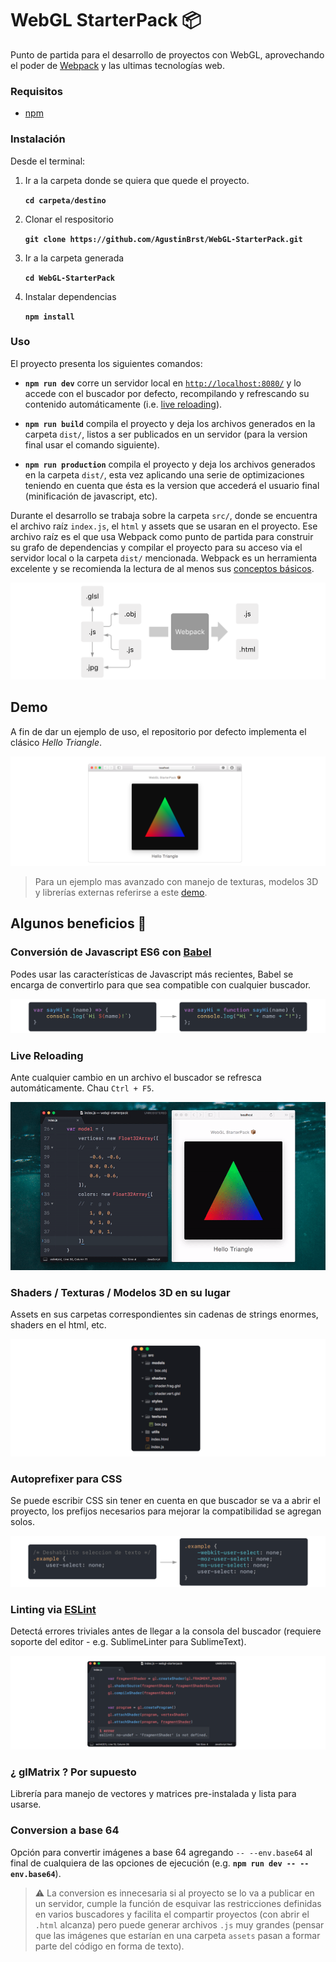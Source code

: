 # WebGL StarterPack 📦

Punto de partida para el desarrollo de proyectos con WebGL, aprovechando el poder de [Webpack](https://webpack.js.org) y las ultimas tecnologías web.

### Requisitos
- [npm](https://www.npmjs.com/get-npm)

### Instalación

Desde el terminal:

1. Ir a la carpeta donde se quiera que quede el proyecto.

   __`cd carpeta/destino`__
   
2. Clonar el respositorio

   __`git clone https://github.com/AgustinBrst/WebGL-StarterPack.git`__
   
3. Ir a la carpeta generada

   __`cd WebGL-StarterPack`__
   
4. Instalar dependencias

   __`npm install`__

### Uso

El proyecto presenta los siguientes comandos:

- __`npm run dev`__ corre un servidor local en [`http://localhost:8080/`](http://localhost:8080/) y lo accede con el buscador por defecto, recompilando y refrescando su contenido automáticamente (i.e. [live reloading](#live-reloading)).

- __`npm run build`__ compila el proyecto y deja los archivos generados en la carpeta `dist/`, listos a ser publicados en un servidor (para la version final usar el comando siguiente).

- __`npm run production`__ compila el proyecto y deja los archivos generados en la carpeta `dist/`, esta vez aplicando una serie de optimizaciones teniendo en cuenta que ésta es la version que accederá el usuario final (minificación de javascript, etc).

Durante el desarrollo se trabaja sobre la carpeta `src/`, donde se encuentra el archivo raíz `index.js`, el `html` y assets que se usaran en el proyecto. Ese archivo raíz es el que usa Webpack como punto de partida para construir su grafo de dependencias y compilar el proyecto para su acceso via el servidor local o la carpeta `dist/` mencionada. Webpack es un herramienta excelente y se recomienda la lectura de al menos sus [conceptos básicos](https://webpack.js.org/concepts/).

![](./docs/webpack.png)

## Demo 

A fin de dar un ejemplo de uso, el repositorio por defecto implementa el clásico _Hello Triangle_. 

![](./docs/helloTriangle.png)

> Para un ejemplo mas avanzado con manejo de texturas, modelos 3D y librerías externas referirse a este [demo](https://github.com/AgustinBrst/WebGL-StarterPack-Box-Demo). 


## Algunos beneficios 📄


### Conversión de Javascript ES6 con [Babel](https://babeljs.io)

Podes usar las características de Javascript más recientes, Babel se encarga de convertirlo para que sea compatible con cualquier buscador.

![](./docs/babel.png)

### Live Reloading

Ante cualquier cambio en un archivo el buscador se refresca automáticamente. Chau `Ctrl + F5`.

![](./docs/liveReloading.gif)

### Shaders / Texturas / Modelos 3D en su lugar

Assets en sus carpetas correspondientes sin cadenas de strings enormes, shaders en el html, etc.

![](./docs/structure.png)

### Autoprefixer para CSS

Se puede escribir CSS sin tener en cuenta en que buscador se va a abrir el proyecto, los prefijos necesarios para mejorar la compatibilidad se agregan solos.

![](./docs/autoprefixer.png)

### Linting via [ESLint](https://eslint.org)

Detectá errores triviales antes de llegar a la consola del buscador (requiere soporte del editor - e.g. SublimeLinter para SublimeText).

![](./docs/eslint.png)

### ¿ glMatrix ? Por supuesto
Librería para manejo de vectores y matrices pre-instalada y lista para usarse.

### Conversion a base 64
Opción para convertir imágenes a base 64 agregando `-- --env.base64` al final de cualquiera de las opciones de ejecución (e.g. __`npm run dev -- --env.base64`__). 

> ⚠️ La conversion es innecesaria si al proyecto se lo va a publicar en un servidor, cumple la función de esquivar las restricciones definidas en varios buscadores y facilita el compartir proyectos (con abrir el `.html` alcanza) pero puede generar archivos `.js` muy grandes (pensar que las imágenes que estarían en una carpeta `assets` pasan a formar parte del código en forma de texto).

